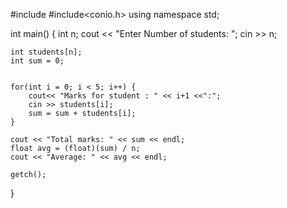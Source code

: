 #include<iostream>
#include<conio.h>
using namespace std;

int main() {
    int n;
    cout << "Enter Number of students: ";
    cin >> n;

    int students[n];
    int sum = 0;


    for(int i = 0; i < 5; i++) {
        cout<< "Marks for student : " << i+1 <<":";
        cin >> students[i];
        sum = sum + students[i];
    }

    cout << "Total marks: " << sum << endl;
    float avg = (float)(sum) / n;
    cout << "Average: " << avg << endl;

    getch();
}
